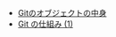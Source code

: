 - [Gitのオブジェクトの中身](https://zenn.dev/kaityo256/articles/objects_of_git)
- [Git の仕組み (1)](https://koseki.hatenablog.com/entry/2014/04/22/inside-git-1)